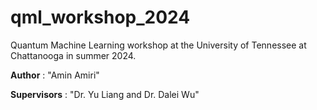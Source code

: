 # qml_workshop_2024
Quantum Machine Learning workshop at the University of Tennessee at Chattanooga in summer 2024.

**Author** : "Amin Amiri"

**Supervisors** : "Dr. Yu Liang and Dr. Dalei Wu"
